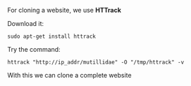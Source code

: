 For cloning a website, we use **HTTrack**

Download it:

````
sudo apt-get install httrack
````

Try the command:

````
httrack "http://ip_addr/mutillidae" -O "/tmp/httrack" -v
````

With this we can clone a complete website